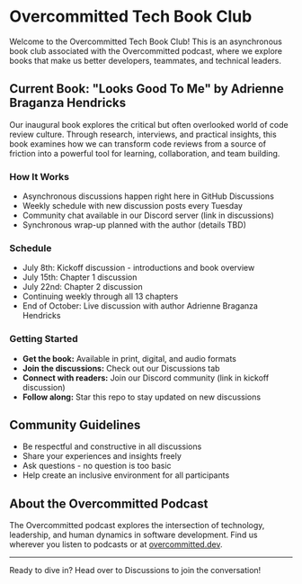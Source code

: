 # Overcommitted Tech Book Club

Welcome to the Overcommitted Tech Book Club! This is an asynchronous book club associated with the Overcommitted podcast, where we explore books that make us better developers, teammates, and technical leaders.

## Current Book: "Looks Good To Me" by Adrienne Braganza Hendricks

Our inaugural book explores the critical but often overlooked world of code review culture. Through research, interviews, and practical insights, this book examines how we can transform code reviews from a source of friction into a powerful tool for learning, collaboration, and team building.

### How It Works
- Asynchronous discussions happen right here in GitHub Discussions
- Weekly schedule with new discussion posts every Tuesday
- Community chat available in our Discord server (link in discussions)
- Synchronous wrap-up planned with the author (details TBD)

### Schedule
- July 8th: Kickoff discussion - introductions and book overview
- July 15th: Chapter 1 discussion
- July 22nd: Chapter 2 discussion
- Continuing weekly through all 13 chapters
- End of October: Live discussion with author Adrienne Braganza Hendricks

### Getting Started

- **Get the book:** Available in print, digital, and audio formats
- **Join the discussions:** Check out our Discussions tab
- **Connect with readers:** Join our Discord community (link in kickoff discussion)
- **Follow along:** Star this repo to stay updated on new discussions

## Community Guidelines

- Be respectful and constructive in all discussions
- Share your experiences and insights freely
- Ask questions - no question is too basic
- Help create an inclusive environment for all participants


## About the Overcommitted Podcast
The Overcommitted podcast explores the intersection of technology, leadership, and human dynamics in software development. Find us wherever you listen to podcasts or at [overcommitted.dev](https://overcommitted.dev/).

---

Ready to dive in? Head over to Discussions to join the conversation!
